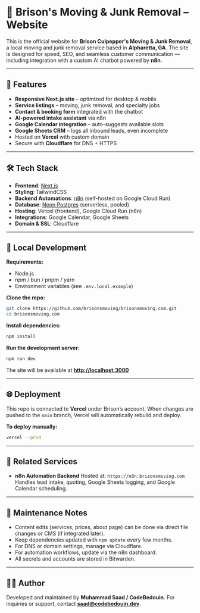 # 🚚 Brison's Moving & Junk Removal – Website

This is the official website for **Brison Culpepper's Moving & Junk Removal**, a local moving and junk removal service based in **Alpharetta, GA**.
The site is designed for speed, SEO, and seamless customer communication — including integration with a custom AI chatbot powered by **n8n**.

---

## 🌟 Features

* **Responsive Next.js site** – optimized for desktop & mobile
* **Service listings** – moving, junk removal, and specialty jobs
* **Contact & booking form** integrated with the chatbot
* **AI-powered intake assistant** via n8n
* **Google Calendar integration** – auto-suggests available slots
* **Google Sheets CRM** – logs all inbound leads, even incomplete
* Hosted on **Vercel** with custom domain
* Secure with **Cloudflare** for DNS + HTTPS

---

## 🛠 Tech Stack

* **Frontend**: [Next.js](https://nextjs.org/)
* **Styling**: TailwindCSS
* **Backend Automations**: [n8n](https://n8n.io/) (self-hosted on Google Cloud Run)
* **Database**: [Neon Postgres](https://neon.tech/) (serverless, pooled)
* **Hosting**: Vercel (frontend), Google Cloud Run (n8n)
* **Integrations**: Google Calendar, Google Sheets
* **Domain & SSL**: Cloudflare

---

## 🚀 Local Development

**Requirements:**

* Node.js
* npm / bun / pnpm / yarn
* Environment variables (see `.env.local.example`)

**Clone the repo:**

```bash
git clone https://github.com/brisonsmoving/brisonsmoving.com.git
cd brisonsmoving.com
```

**Install dependencies:**

```bash
npm install
```

**Run the development server:**

```bash
npm run dev
```

The site will be available at **[http://localhost:3000](http://localhost:3000)**

---

## 🌐 Deployment

This repo is connected to **Vercel** under Brison’s account.
When changes are pushed to the `main` branch, Vercel will automatically rebuild and deploy.

**To deploy manually:**

```bash
vercel --prod
```

---

## 🔗 Related Services

* **n8n Automation Backend**
  Hosted at: `https://n8n.brisonsmoving.com`
  Handles lead intake, quoting, Google Sheets logging, and Google Calendar scheduling.

---

## 📌 Maintenance Notes

* Content edits (services, prices, about page) can be done via direct file changes or CMS (if integrated later).
* Keep dependencies updated with `npm update` every few months.
* For DNS or domain settings, manage via Cloudflare.
* For automation workflows, update via the n8n dashboard.
* All secrets and accounts are stored in Bitwarden.

---

## 🧑‍💻 Author

Developed and maintained by **Muhammad Saad / CodeBedouin**.
For inquiries or support, contact **saad@codebedouin.dev**.
